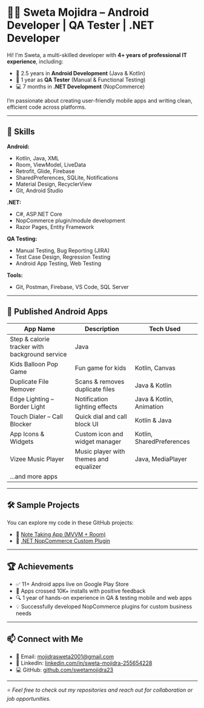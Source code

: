# 👩‍💻 Sweta Mojidra – Android Developer | QA Tester | .NET Developer

Hi! I'm Sweta, a multi-skilled developer with **4+ years of professional IT experience**, including:

- 📱 2.5 years in **Android Development** (Java & Kotlin)
- 🧪 1 year as **QA Tester** (Manual & Functional Testing)
- 💻 7 months in **.NET Development** (NopCommerce)

I’m passionate about creating user-friendly mobile apps and writing clean, efficient code across platforms.

---

## 🧠 Skills

**Android:**
- Kotlin, Java, XML
- Room, ViewModel, LiveData
- Retrofit, Glide, Firebase
- SharedPreferences, SQLite, Notifications
- Material Design, RecyclerView
- Git, Android Studio

**.NET:**
- C#, ASP.NET Core
- NopCommerce plugin/module development
- Razor Pages, Entity Framework

**QA Testing:**
- Manual Testing, Bug Reporting (JIRA)
- Test Case Design, Regression Testing
- Android App Testing, Web Testing

**Tools:**
- Git, Postman, Firebase, VS Code, SQL Server

---

## 📱 Published Android Apps

| App Name | Description | Tech Used |
|---------|-------------|-----------|
| Step & calorie tracker with background service | Java |
| Kids Balloon Pop Game | Fun game for kids | Kotlin, Canvas |
| Duplicate File Remover | Scans & removes duplicate files | Java & Kotlin |
| Edge Lighting – Border Light | Notification lighting effects | Java & Kotlin, Animation |
| Touch Dialer – Call Blocker | Quick dial and call block UI | Kotlin & Java |
| App Icons & Widgets | Custom icon and widget manager | Kotlin, SharedPreferences |
| Vizee Music Player | Music player with themes and equalizer | Java, MediaPlayer |
| ...and more apps | | |

---

## 🛠️ Sample Projects

You can explore my code in these GitHub projects:

- 📓 [Note Taking App (MVVM + Room)](https://github.com/SwetaMojidra23/Sample-Notes-RoomDB)
- 🛒 [.NET NopCommerce Custom Plugin](https://github.com/SwetaMojidra23/EF-Core-CodeFirstApproch-DotNetCoreMVC)

---

## 🏆 Achievements

- ✅ 11+ Android apps live on Google Play Store
- 🚀 Apps crossed 10K+ installs with positive feedback
- 🔍 1 year of hands-on experience in QA & testing mobile and web apps
- 💡 Successfully developed NopCommerce plugins for custom business needs

---

## 📫 Connect with Me

- 📧 Email: mojidrasweta2001@gmail.com  
- 🔗 LinkedIn: [linkedin.com/in/sweta-mojidra-255654228](#)  
- 💻 GitHub: [github.com/swetamojidra23](https://github.com/swetamojidra23)

---

⭐ _Feel free to check out my repositories and reach out for collaboration or job opportunities._

